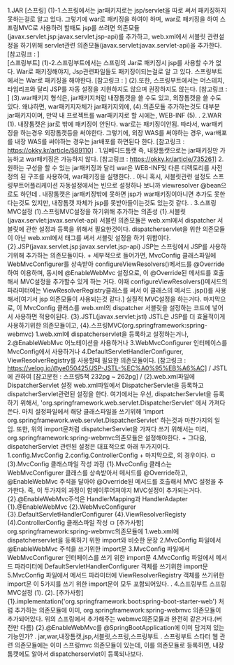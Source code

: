 1.JAR
    [스프링]
    (1)-1.스프링에서는 jar패키지로는 jsp/servlet을 따로 써서 패키징하지 못하는걸로 알고 있다. 그렇기에 war로
        패키징을 하여야 하며, war로 패키징을 하여 스프링MVC로 사용하려 할때도 jsp를 쓰려면 의존모듈(javax.servlet.jsp:javax.servlet.jsp-api)를 추가하고,
        web.xml에서 서블릿 관련설정을 하기위해 servlet관련 의존모듈(javax.servlet:javax.servlet-api)을 추가한다. 
        [참고링크 : ]   
    [스프링부트]
    (1)-2.스프링부트에서는 
    스프링의 Jar로 패키징시 jsp를 사용할 수가 없다. War로 패키징해야지, Jsp관련파일들도 패키징이되는걸로 알 고 있다.
        스프링부트에서는 
        War로 패키징을 해야한다.
        [참고링크 : ]
    (2).또한, 스프링부트에서는 머스테치,타임리프와 달리 JSP를 자동 설정을 지원하지도 않으며
        권장하지도 않는다.
        [참고링크 : ]
    (3).war패키지 형식은, jar패키지처럼 내장톰캣을 쓸 수도 있고, 외장톰캣을 쓸 수도 있다. 왜냐하면,
        war패키지자체가 jar패키지외에,
    (4).의존모듈 추가하는것도 대부분 jar패키지이며, 만약 내 프로젝트를 war패키지로 할 시에는, WEB-INF
    (5).
.
2.WAR
    (1).
    내장톰캣은 jar로 밖에 패키징이 안된다. war로는 패키징이안됨. 따라서, war패키징을 하는경우 외장톰캣등을 써야한다.
    그렇기에, 외장 WAS를 써야하는 경우, war배포를 내장 WAS를 써야하는 경우는 jar배포를 하면된다 한다.
    [참고링크 : https://okky.kr/article/589110]
    .
    1.임베디드톰캣 즉, 내장톰캣으로는 jar패키징만 가능하고 war패키징은 가능하지 않다.
    [참고링크 : https://okky.kr/article/735261]
    2.원하는 구성을 할 수 있는 jar패키징과 달리 war은 WEB-INF및 다른 디렉토리를 사전 정의 된 구조를 사용하여, 
        war패키징을 실행한다.
    .
    아니 혹시, 서블릿관련 설정도 스프링부트어플리케이션 자동설정에서는 빈으로 설정하나
    보니까 viewresolver @bean으로도 하던데
    .
    내장톰캣은 jar패키징밖에 못하면 jsp가 war패키징이아니면 추가도 못한다는것도 있지만, 내장톰캣 자체가
    jsp를 못받아들이는것도 있는것 같다.
.
3.스프링MVC설정
    (1).스프링MVC설정을 하기위해 추가하는 의존성
        {1}.서블릿(javax.servlet:javax.servlet-api)
            서블린 의존모듈은 web.xml에서 dispatcher 서블릿에 관한 설정과 등록을 위해서 필요한것이다. dispatcherservlet을 위한
            의존모듈이 아닌 web.xml에서 <dispatcher>태그를 써서 서블릿 설정을 하기 위함이다.
        {2}.JSP(javax.servlet.jsp:javax.servlet.jsp-api)
            JSP는 스프링에서 JSP를 사용하기위해 추가하는 의존모듈이다. 
            +
            세부적으로 들어가면, MvcConfig 클래스파일에
            WebMvcConfigurer를 상속받아 configureViewResolvers()메서드를 @Override하여 이용하며, 동시에 @EnableWebMvc
            설정으로, 이 @Override된 메서드를 호출해서 MVC설정을 추가할수 있게 하는 거다. 이때 configureViewResolvers()메서드의 파라미터에는
            ViewResolverRegistry클래스를 써서 이 클래스의 메서드 .jsp()를 사용해서[여기서 jsp 의존모듈이 사용되는것 같다.] 실질적 MVC설정을 하는거다. 마지막으로, 
            이 MvcConfig 클래스를 web.xml의 dispatcher 서블릿을 설정하는 코드에 넣어서 사용하면 적용이된다.
        {3}.JSTL(javax.servlet:jstl)
            JSTL은 JSP를 더 효율적이게 사용하기위한 의존모듈이고,
        {4}.스프링MVC(org.springframework:spring-webmvc)
            1.web.xml에 dispatcherservlet을
                      등록하고 설정하는거나,
            2.@EnableWebMvc 어노테이션을 사용하거나
            3.WebMvcConfigurer 인터페이스를 MvcConfig에서 사용하거나
            4.DefaultServletHandlerConfigurer, ViewResolverRegistry를 사용할때 필요한 의존모듈이다.
        [참고링크 : https://velog.io/@ye050425/JSP-JSTL-%EC%A0%95%EB%A6%AC] / JSTL에 관하여
        [참고문헌 : 스프링5책 232pg ~ 262pg] / 
    (2).web.xml파일에 DispatcherServlet 설정
        web.xml파일에서 DispatcherServlet을 등록하고 dispatcherServlet관련된 설정을 한다.
        여기에서는 우선, dispatcherServlet을 등록하기 위해서, 'org.springframework.web.servlet.DispatcherServlet'
        에서 가져다 쓴다. 마치 설정파일에서 해당 클래스파일을 쓰기위해 'import org.springframework.web.servlet.DispatcherServlet'
        하는것과 마찬가지의 일임. 또한, 위의 import문처럼 dispatcherServlet을 가져다 쓰기 위해서는 미리, org.springframework:spring-webmvc의존모듈은
        설정해야한다.
        +
        그다음, dispatcherServlet 관련된 설정은 대표적으로 아래 두가지이다.
            1.config.MvcConfig
            2.config.ControllerConfig
        +
        마지막으로, <servlet-mapping>의 경우이다.
            ㅁ
    (3).MvcConfig 클래스파일 작성 과정
        {1}.MvcConfig 클래스는 WebMvcConfigurer 클래스를 상속받아서 메서드를 @Override하고, @EnableWebMvc 주석을 달아야
            @Override된 메서드를 호출해서 MVC 설정을 추가한다. 즉, 이 두가지의 과정이 함께이루어져야지 MVC설정이 추가되는거다.
        {2}.@EnableWebMvc주석은 HandlerMapping과 HandlerAdapter 
        {1}.@EnableWebMvc
        {2}.WebMvcConfigurer
        {3}.DefaultServletHandlerConfigurer
        {4}.ViewResolverRegisty
    (4).ControllerConfig 클래스파일 작성
        ㅁ
    [추가사항]
        org.springframework:spring-webmvc의존모듈에 
            1.web.xml에 dispatcherservlet을 등록하기 위한 import와 비슷한 문장
            2.MvcConfig 파일에서 @EnableWebMvc 주석을 쓰기위한 import문
            3.MvcConfig 파일에서 WebMvcConfigurer 인터페이스를 쓰기 위한 import문
            4.MvcConfig 파일에서 메서드 파라미터에 DefaultServletHandlerConfigurer 객체를 쓰기위한 import문
            5.MvcConfig 파일에서 메서드 파라미터에 ViewResolverRegistry 객체를 쓰기위한 import문
        이 5가지를 쓰기 위한 import문이 모두 포함되어있다.
.
4.스프링부트 스프링MVC설정
    (1).
    (2).
    [추가사항]
        {1}.implementation('org.springframework.boot:spring-boot-starter-web') 처럼 추가하는 의존모듈에
            이미, org.springframework:spring-webmvc 의존모듈이 추가되어있다. 위의 스프링에서 추가해주는 webmvc의존모듈과
            완전히 같은거다.(버전만 다름)
        {2}.@EnableWebMvc를 @SpringBootApplication에 이미 담겨져 있는 기능인가?
.
jar,war,내장톰캣,jsp,서블릿,스프링,스프링부트
.
스프링부트 스타터 웹 관련 의존모듈에는 이미 스프링mvc 의존모듈이 있는데, 이를 의존모듈로 등록하면,
내장톰캣에도 알아서 dispatcherservlet이 등록되나보다.